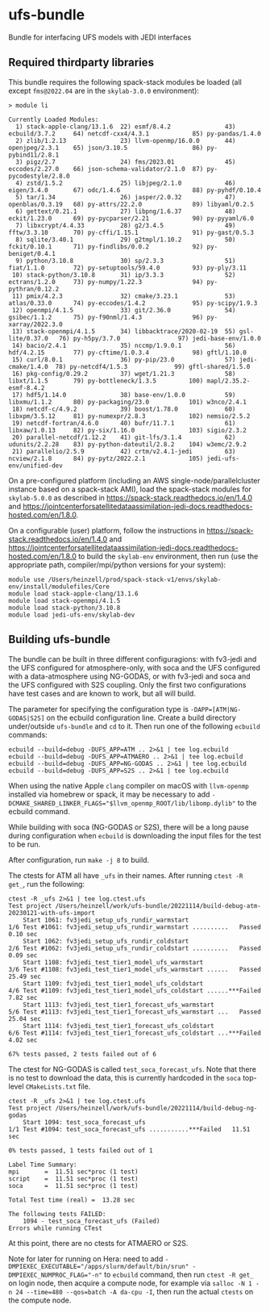 # ufs-bundle

Bundle for interfacing UFS models with JEDI interfaces

## Required thirdparty libraries

This bundle requires the following spack-stack modules be loaded (all except `fms@2022.04` are in the `skylab-3.0.0` environment):
```
> module li

Currently Loaded Modules:
  1) stack-apple-clang/13.1.6  22) esmf/8.4.2               43) ecbuild/3.7.2     64) netcdf-cxx4/4.3.1            85) py-pandas/1.4.0
  2) zlib/1.2.13               23) llvm-openmp/16.0.0       44) openjpeg/2.3.1    65) json/3.10.5                  86) py-pybind11/2.8.1
  3) pigz/2.7                  24) fms/2023.01              45) eccodes/2.27.0    66) json-schema-validator/2.1.0  87) py-pycodestyle/2.8.0
  4) zstd/1.5.2                25) libjpeg/2.1.0            46) eigen/3.4.0       67) odc/1.4.6                    88) py-pyhdf/0.10.4
  5) tar/1.34                  26) jasper/2.0.32            47) openblas/0.3.19   68) py-attrs/22.2.0              89) libyaml/0.2.5
  6) gettext/0.21.1            27) libpng/1.6.37            48) eckit/1.23.0      69) py-pycparser/2.21            90) py-pyyaml/6.0
  7) libxcrypt/4.4.33          28) g2/3.4.5                 49) fftw/3.3.10       70) py-cffi/1.15.1               91) py-gast/0.5.3
  8) sqlite/3.40.1             29) g2tmpl/1.10.2            50) fckit/0.10.1      71) py-findlibs/0.0.2            92) py-beniget/0.4.1
  9) python/3.10.8             30) sp/2.3.3                 51) fiat/1.1.0        72) py-setuptools/59.4.0         93) py-ply/3.11
 10) stack-python/3.10.8       31) ip/3.3.3                 52) ectrans/1.2.0     73) py-numpy/1.22.3              94) py-pythran/0.12.2
 11) pmix/4.2.3                32) cmake/3.23.1             53) atlas/0.33.0      74) py-eccodes/1.4.2             95) py-scipy/1.9.3
 12) openmpi/4.1.5             33) git/2.36.0               54) gsibec/1.1.2      75) py-f90nml/1.4.3              96) py-xarray/2022.3.0
 13) stack-openmpi/4.1.5       34) libbacktrace/2020-02-19  55) gsl-lite/0.37.0   76) py-h5py/3.7.0                97) jedi-base-env/1.0.0
 14) bacio/2.4.1               35) nccmp/1.9.0.1            56) hdf/4.2.15        77) py-cftime/1.0.3.4            98) gftl/1.10.0
 15) curl/8.0.1                36) py-pip/23.0              57) jedi-cmake/1.4.0  78) py-netcdf4/1.5.3             99) gftl-shared/1.5.0
 16) pkg-config/0.29.2         37) wget/1.21.3              58) libxt/1.1.5       79) py-bottleneck/1.3.5         100) mapl/2.35.2-esmf-8.4.2
 17) hdf5/1.14.0               38) base-env/1.0.0           59) libxmu/1.1.2      80) py-packaging/23.0           101) w3nco/2.4.1
 18) netcdf-c/4.9.2            39) boost/1.78.0             60) libxpm/3.5.12     81) py-numexpr/2.8.3            102) nemsio/2.5.2
 19) netcdf-fortran/4.6.0      40) bufr/11.7.1              61) libxaw/1.0.13     82) py-six/1.16.0               103) sigio/2.3.2
 20) parallel-netcdf/1.12.2    41) git-lfs/3.1.4            62) udunits/2.2.28    83) py-python-dateutil/2.8.2    104) w3emc/2.9.2
 21) parallelio/2.5.9          42) crtm/v2.4.1-jedi         63) ncview/2.1.8      84) py-pytz/2022.2.1            105) jedi-ufs-env/unified-dev
```
On a pre-configured platform (including an AWS single-node/parallelcluster instance based on a spack-stack AMI), load the spack-stack modules for `skylab-5.0.0` as described in https://spack-stack.readthedocs.io/en/1.4.0 and https://jointcenterforsatellitedataassimilation-jedi-docs.readthedocs-hosted.com/en/1.8.0.

On a configurable (user) platform, follow the instructions in https://spack-stack.readthedocs.io/en/1.4.0 and https://jointcenterforsatellitedataassimilation-jedi-docs.readthedocs-hosted.com/en/1.8.0 to build the `skylab-env` environment, then run (use the appropriate path, compiler/mpi/python versions for your system):
```
module use /Users/heinzell/prod/spack-stack-v1/envs/skylab-env/install/modulefiles/Core
module load stack-apple-clang/13.1.6
module load stack-openmpi/4.1.5
module load stack-python/3.10.8
module load jedi-ufs-env/skylab-dev
```

## Building ufs-bundle

The bundle can be built in three different configuragions: with fv3-jedi and the UFS configured for atmosphere-only, 
with soca and the UFS configured with a data-atmosphere using NG-GODAS, or with fv3-jedi and soca and the UFS
configured with S2S coupling. Only the first two configurations have test cases and are known to work, but all will build.

The parameter for specifying the configuration type is `-DAPP=[ATM|NG-GODAS|S2S]` on the ecbuild configuration line. Create a build directory under/outside `ufs-bundle` and `cd` to it. Then run one of the following `ecbuild` commands:
```
ecbuild --build=debug -DUFS_APP=ATM .. 2>&1 | tee log.ecbuild
ecbuild --build=debug -DUFS_APP=ATMAERO .. 2>&1 | tee log.ecbuild
ecbuild --build=debug -DUFS_APP=NG-GODAS .. 2>&1 | tee log.ecbuild
ecbuild --build=debug -DUFS_APP=S2S .. 2>&1 | tee log.ecbuild
```
When using the native Apple `clang` compiler on macOS with `llvm-openmp` installed via homebrew or spack, it may be necessary to add `-DCMAKE_SHARED_LINKER_FLAGS="$llvm_openmp_ROOT/lib/libomp.dylib"` to the ecbuild command.

While building with soca (NG-GODAS or S2S), there will be a long pause during configuration when `ecbuild` is downloading the input files for the test to be run.

After configuration, run `make -j 8` to build.

The ctests for ATM all have `_ufs` in their names. After running `ctest -R get_`, run the following:
```
ctest -R _ufs 2>&1 | tee log.ctest.ufs
Test project /Users/heinzell/work/ufs-bundle/20221114/build-debug-atm-20230121-with-ufs-import
    Start 1061: fv3jedi_setup_ufs_rundir_warmstart
1/6 Test #1061: fv3jedi_setup_ufs_rundir_warmstart ..........   Passed    0.10 sec
    Start 1062: fv3jedi_setup_ufs_rundir_coldstart
2/6 Test #1062: fv3jedi_setup_ufs_rundir_coldstart ..........   Passed    0.09 sec
    Start 1108: fv3jedi_test_tier1_model_ufs_warmstart
3/6 Test #1108: fv3jedi_test_tier1_model_ufs_warmstart ......   Passed   25.49 sec
    Start 1109: fv3jedi_test_tier1_model_ufs_coldstart
4/6 Test #1109: fv3jedi_test_tier1_model_ufs_coldstart ......***Failed    7.82 sec
    Start 1113: fv3jedi_test_tier1_forecast_ufs_warmstart
5/6 Test #1113: fv3jedi_test_tier1_forecast_ufs_warmstart ...   Passed   25.04 sec
    Start 1114: fv3jedi_test_tier1_forecast_ufs_coldstart
6/6 Test #1114: fv3jedi_test_tier1_forecast_ufs_coldstart ...***Failed    4.02 sec

67% tests passed, 2 tests failed out of 6
```

The ctest for NG-GODAS is called `test_soca_forecast_ufs`. Note that there is no test to download the data, this is currently hardcoded in the `soca` top-level `CMakeLists.txt` file.
```
ctest -R _ufs 2>&1 | tee log.ctest.ufs
Test project /Users/heinzell/work/ufs-bundle/20221114/build-debug-ng-godas
    Start 1094: test_soca_forecast_ufs
1/1 Test #1094: test_soca_forecast_ufs ...........***Failed   11.51 sec

0% tests passed, 1 tests failed out of 1

Label Time Summary:
mpi       =  11.51 sec*proc (1 test)
script    =  11.51 sec*proc (1 test)
soca      =  11.51 sec*proc (1 test)

Total Test time (real) =  13.28 sec

The following tests FAILED:
	1094 - test_soca_forecast_ufs (Failed)
Errors while running CTest
```

At this point, there are no ctests for ATMAERO or S2S.

Note for later for running on Hera: need to add `-DMPIEXEC_EXECUTABLE="/apps/slurm/default/bin/srun" -DMPIEXEC_NUMPROC_FLAG="-n"` to `ecbuild` command, then run `ctest -R get_` on login node, then acquire a compute node, for example via `salloc -N 1 -n 24 --time=480 --qos=batch -A da-cpu -I`, then run the actual `ctests` on the compute node.
